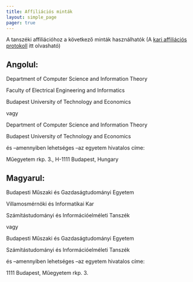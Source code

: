 ```yaml
---
title: Affiliációs minták
layout: simple_page 
pager: true 
---
```



A tanszéki affiliációhoz a következő minták használhatók (A [kari affiliációs protokoll](https://www.vik.bme.hu/document/4502/original/VE_2022_01_24_Melleklet4_%20BME%20Affili%C3%A1ci%C3%B3s%20protokoll.pdf) itt olvasható)

Angolul:
--------

Department of Computer Science and Information Theory

Faculty of Electrical Engineering and Informatics

Budapest University of Technology and Economics

vagy

Department of Computer Science and Information Theory

Budapest University of Technology and Economics


és –amennyiben lehetséges –az egyetem hivatalos címe:

Műegyetem rkp. 3., H-1111 Budapest, Hungary

Magyarul:
----------

Budapesti Műszaki és Gazdaságtudományi Egyetem

Villamosmérnöki és Informatikai Kar

Számítástudományi és Információelméleti Tanszék

vagy

Budapesti Műszaki és Gazdaságtudományi Egyetem

Számítástudományi és Információelméleti Tanszék


és –amennyiben lehetséges –az egyetem hivatalos címe:

1111 Budapest, Műegyetem rkp. 3.
